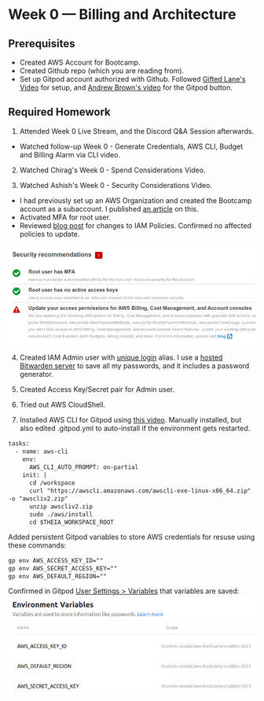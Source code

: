 # Week 0 — Billing and Architecture



## Prerequisites
* Created AWS Account for Bootcamp.
* Created Github repo (which you are reading from).
* Set up Gitpod account authorized with Github.  Followed [Gifted Lane's Video](https://www.youtube.com/watch?v=yh9kz9Sh1T8) for setup, and [Andrew Brown's video](https://www.youtube.com/watch?v=A6_c-hJmehs) for the Gitpod button.



## Required Homework

1. Attended Week 0 Live Stream, and the Discord Q&A Session afterwards.
* Watched follow-up Week 0 -  Generate Credentials, AWS CLI, Budget and Billing Alarm via CLI video.

2. Watched Chirag's Week 0 - Spend Considerations Video.

3. Watched Ashish's Week 0 - Security Considerations Video.
  * I had previously set up an AWS Organization and created the Bootcamp account as a subaccount.  I published [an article](https://www.linuxtek.ca/2023/02/07/aws-cloud-project-boot-camp-week-0-tips-and-tricks/) on this.
  * Activated MFA for root user.
  * Reviewed [blog post](https://aws.amazon.com/blogs/aws-cloud-financial-management/changes-to-aws-billing-cost-management-and-account-consoles-permissions/) for changes to IAM Policies.  Confirmed no affected policies to update.  

  ![image](../_docs/assets/week0/SecurityRecommendations.png)

  4.  Created IAM Admin user with [unique login](https://linuxtekbootcamp.signin.aws.amazon.com/console) alias.  I use a [hosted Bitwarden server](https://www.linuxtek.ca/2023/01/03/self-hosting-bitwarden-on-aws/) to save all my passwords, and it includes a password generator.

  5. Created Access Key/Secret pair for Admin user.

  6.  Tried out AWS CloudShell.

  7.  Installed AWS CLI for Gitpod using [this video](https://youtu.be/OdUnNuKylHg).  Manually installed, but also edited .gitpod.yml to auto-install if the environment gets restarted.

```
tasks:
  - name: aws-cli
    env:
      AWS_CLI_AUTO_PROMPT: on-partial
    init: |
      cd /workspace
      curl "https://awscli.amazonaws.com/awscli-exe-linux-x86_64.zip" -o "awscliv2.zip"
      unzip awscliv2.zip
      sudo ./aws/install
      cd $THEIA_WORKSPACE_ROOT
```

Added persistent Gitpod variables to store AWS credentials for resuse using these commands:

```
gp env AWS_ACCESS_KEY_ID=""
gp env AWS_SECRET_ACCESS_KEY=""
gp env AWS_DEFAULT_REGION=""
```

Confirmed in Gitpod [User Settings > Variables](https://gitpod.io/user/variables) that variables are saved:
![image](../_docs/assets/week0/GitpodVariables.png)

